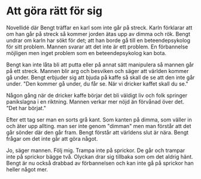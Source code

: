 # Att göra rätt för sig

Novellidé där Bengt träffar en karl som inte går på streck.  Karln förklarar att om han går på streck så kommer jorden ätas upp av dimma och rök.  Bengt undrar om karln har sökt för det; att han borde gå till en beteendepsykolog för sitt problem.  Mannen svarar att det inte är ett problem.  En förbannelse möjligen men inget problem som en beteendepsykolog kan bota.

Bengt kan inte låta bli att putta eller på annat sätt manipulera så mannen går på ett streck.
Mannen blir arg och besviken och säger att världen kommer gå under.
Bengt erbjuder sig att bjuda på kaffe så skall de se att den inte går under.  "Den kommer gå under, du får se.  När vi dricker kaffet skall du se."

Någon gång när de dricker kaffe börjar det bli väldigt liv och folk springer panikslagna i en riktning.  Mannen verkar mer nöjd än förvånad över det.  "Det har börjat."

Efter ett tag ser man en sorts grå kant. Som kanten på dimma, som väller in och äter upp allting.  man ser inte genom "dimman" men man förstår att det går sönder där den går fram.  Bengt förstår att världens slut är nära.
Bengt frågar om det inte går att göra något.

Jo, säger mannen.  Följ mig.  Trampa inte på sprickor.  De går och trampar inte på sprickor bägge två.  Olyckan drar sig tillbaka som om det aldrig hänt.  
Bengt är nu också drabbad av förbannelsen och kan inte gå på sprickor han heller något mer.